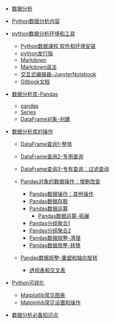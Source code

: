 * [数据分析](README.md)
* [Python数据分析内容](Python数据分析序言/内容序言.md)

* [python数据分析环境和工具]()
    * [Python数据课程 软件和环境安装](python数据分析环境和工具/Python数据课程软件和环境安装.md)
    * [python发行版](python数据分析环境和工具/python发行版.md)
    * [Markdown](python数据分析环境和工具/Markdown.md)
    * [Markdown语法](python数据分析环境和工具/Markdown语法.md)
    * [交互式编辑器-JupyterNotebook](python数据分析环境和工具/交互式编辑器-JupyterNotebook.md)
    * [Gitbook文档](python数据分析环境和工具/Gitbook文档.md)

* [数据分析库-Pandas]()
    * [pandas](数据分析库的初步认识/Pandas创建.md)
    * [Series](数据分析库的初步认识/Series创建.md)
    * [DataFrame对象-创建](数据分析库的初步认识/DataFrame创建.md)

* [数据分析库的操作]()
    * [DataFrame查询1-整体](数据分析库的操作/1DataFrame查询1-整体.md)
    * [DataFrame查询2-专用查询](数据分析库的操作/2DataFrame查询2-专用查询.md)
    * [DataFrame查询3-专有查询：过滤查询](数据分析库的操作/3DataFrame查询3-专有查询：过滤查询.md)
    * [Pandas对象的数据操作：增删改查](数据分析库的操作/4Pandas对象的数据操作：增删改查.md)
        * [Pandas数据操作：其他操作](数据分析库的操作/5Pandas数据操作：其他操作.md)
        * [Pandas数据存取](数据分析库的操作/6Pandas数据存取.md)
        * [Pandas数据运算](数据分析库的操作/7Pandas数据运算.md)
            * [Pandas数据运算-拓展](数据分析库的操作/7.1Pandas数据运算拓展.md)
        * [Pandas分组聚合1](数据分析库的操作/8Pandas分组聚合1.md)
        * [Pandas分组聚合2](数据分析库的操作/9Pandas分组聚合2.md)
        * [Pandas数据规整-清理](数据分析库的操作/10Pandas数据规整-清理.md)
        * [Pandas数据规整-转换](数据分析库的操作/11Pandas数据规整-转换.md)

    * [Pandas数据规整-重塑和轴向旋转](数据分析库的操作/13Pandas数据规整-重塑和轴向旋转.md)
        * [透视表和交叉表](数据分析库的操作/13.1透视表和交叉表.md)

* [Python可视化](Python可视化/绘图库-Matplotlib.md)
    * [Matplotlib常见图表](Python可视化/绘图库-Matplotlib/Matplotlib常见图表.md)
    * [Matplotlib常见设置和操作](Python可视化/绘图库-Matplotlib/Matplotlib常见设置和操作.md)

* [数据分析必备知识点](数据分析必备知识点/数据分析必备知识点汇集.md)


